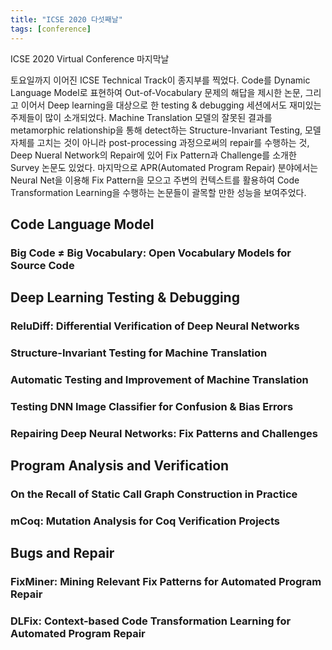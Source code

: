 ```yaml
---
title: "ICSE 2020 다섯째날"
tags: [conference]
---
```


ICSE 2020 Virtual Conference 마지막날

<!--more-->

토요일까지 이어진 ICSE Technical Track이 종지부를 찍었다. Code를 Dynamic Language Model로 표현하여 Out-of-Vocabulary 문제의 해답을 제시한 논문, 그리고 이어서 Deep learning을 대상으로 한 testing & debugging 세션에서도 재미있는 주제들이 많이 소개되었다. Machine Translation 모델의 잘못된 결과를 metamorphic relationship을 통해 detect하는 Structure-Invariant Testing, 모델 자체를 고치는 것이 아니라 post-processing 과정으로써의 repair를 수행하는 것, Deep Nueral Network의 Repair에 있어 Fix Pattern과 Challenge를 소개한 Survey 논문도 있었다. 마지막으로 APR(Automated Program Repair) 분야에서는 Neural Net을 이용해 Fix Pattern을 모으고 주변의 컨텍스트를 활용하여 Code Transformation Learning을 수행하는 논문들이 괄목할 만한 성능을 보여주었다.  


## Code Language Model
### Big Code ≠ Big Vocabulary: Open Vocabulary Models for Source Code

## Deep Learning Testing & Debugging
### ReluDiff: Differential Verification of Deep Neural Networks
### Structure-Invariant Testing for Machine Translation
### Automatic Testing and Improvement of Machine Translation
### Testing DNN Image Classifier for Confusion & Bias Errors
### Repairing Deep Neural Networks: Fix Patterns and Challenges


## Program Analysis and Verification
### On the Recall of Static Call Graph Construction in Practice
### mCoq: Mutation Analysis for Coq Verification Projects

## Bugs and Repair
### FixMiner: Mining Relevant Fix Patterns for Automated Program Repair
### DLFix: Context-based Code Transformation Learning for Automated Program Repair 